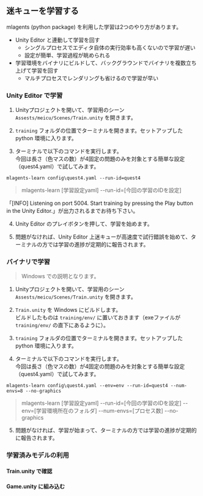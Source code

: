 ## 迷キューを学習する

mlagents (python package) を利用した学習は2つのやり方があります。
- Unity Editor と連動して学習を回す
  - シングルプロセスでエディタ自体の実行効率も高くないので学習が遅い
  - 設定が簡単、学習過程が眺められる
- 学習環境をバイナリにビルドして、バックグラウンドでバイナリを複数立ち上げて学習を回す
  - マルチプロセスでレンダリングも省けるので学習が早い

### Unity Editor で学習

1. Unityプロジェクトを開いて、学習用のシーン `Assests/meicu/Scenes/Train.unity` を開きます。

1. `training` フォルダの位置でターミナルを開きます。セットアップした python 環境に入ります。

1. ターミナルで以下のコマンドを実行します。<br>
今回は長さ（色マスの数）が4固定の問題のみを対象とする簡単な設定（quest4.yaml）で試してみます。

```
mlagents-learn config\quest4.yaml --run-id=quest4
```
> mlagents-learn [学習設定yaml] --run-id=[今回の学習のIDを設定]

「[INFO] Listening on port 5004. Start training by pressing the Play button in the Unity Editor.」が出力されるまでお待ち下さい。

4. Unity Editor のプレイボタンを押して、学習を始めます。

1. 問題がなければ、Unity Editor 上迷キューが高速度で試行錯誤を始めて、ターミナルの方では学習の進捗が定期的に報告されます。

### バイナリで学習

> Windows での説明となります。

1. Unityプロジェクトを開いて、学習用のシーン `Assests/meicu/Scenes/Train.unity` を開きます。

1. `Train.unity` を Windows にビルドします。<br>
ビルドしたものは `training/env/` に置いておきます（exeファイルが `training/env/` の直下にあるように）。

1. `training` フォルダの位置でターミナルを開きます。セットアップした python 環境に入ります。

1. ターミナルで以下のコマンドを実行します。<br>
今回は長さ（色マスの数）が4固定の問題のみを対象とする簡単な設定（quest4.yaml）で試してみます。

```
mlagents-learn config\quest4.yaml --env=env --run-id=quest4 --num-envs=8 --no-graphics
```
> mlagents-learn [学習設定yaml] --run-id=[今回の学習のIDを設定] --env=[学習環境所在のフォルダ] --num-envs=[プロセス数] --no-graphics

5. 問題がなければ、学習が始まって、ターミナルの方では学習の進捗が定期的に報告されます。

### 学習済みモデルの利用

#### Train.unity で確認

#### Game.unity に組み込む

